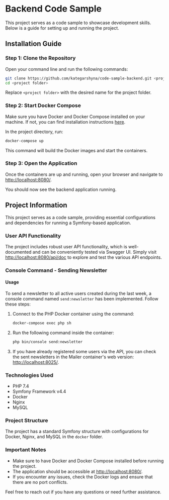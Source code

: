 # Backend Code Sample

This project serves as a code sample to showcase development skills. Below is a guide for setting up and running the project.

## Installation Guide

### Step 1: Clone the Repository

Open your command line and run the following commands:

```bash
git clone https://github.com/kategarshyna/code-sample-backend.git <project folder>
cd <project folder>
```

Replace `<project folder>` with the desired name for the project folder.

### Step 2: Start Docker Compose

Make sure you have Docker and Docker Compose installed on your machine. If not, you can find installation instructions [here](https://docs.docker.com/compose/install/).

In the project directory, run:

```bash
docker-compose up
```

This command will build the Docker images and start the containers.

### Step 3: Open the Application

Once the containers are up and running, open your browser and navigate to [http://localhost:8080/](http://localhost:8080/).

You should now see the backend application running.

## Project Information

This project serves as a code sample, providing essential configurations and dependencies for running a Symfony-based application.

### User API Functionality

The project includes robust user API functionality, which is well-documented and can be conveniently tested via Swagger UI. Simply visit [http://localhost:8080/api/doc](http://localhost:8080/api/doc) to explore and test the various API endpoints.

### Console Command - Sending Newsletter

#### Usage

To send a newsletter to all active users created during the last week, a console command named `send:newsletter` has been implemented. Follow these steps:

1. Connect to the PHP Docker container using the command:
    ```bash
    docker-compose exec php sh
    ```

2. Run the following command inside the container:
    ```bash
    php bin/console send:newsletter
    ```

3. If you have already registered some users via the API, you can check the sent newsletters in the Mailer container's web version: [http://localhost:8025/](http://localhost:8025/).


### Technologies Used

- PHP 7.4
- Symfony Framework v4.4
- Docker
- Nginx
- MySQL

### Project Structure

The project has a standard Symfony structure with configurations for Docker, Nginx, and MySQL in the `docker` folder.

### Important Notes

- Make sure to have Docker and Docker Compose installed before running the project.
- The application should be accessible at [http://localhost:8080/](http://localhost:8080/).
- If you encounter any issues, check the Docker logs and ensure that there are no port conflicts.

Feel free to reach out if you have any questions or need further assistance.
